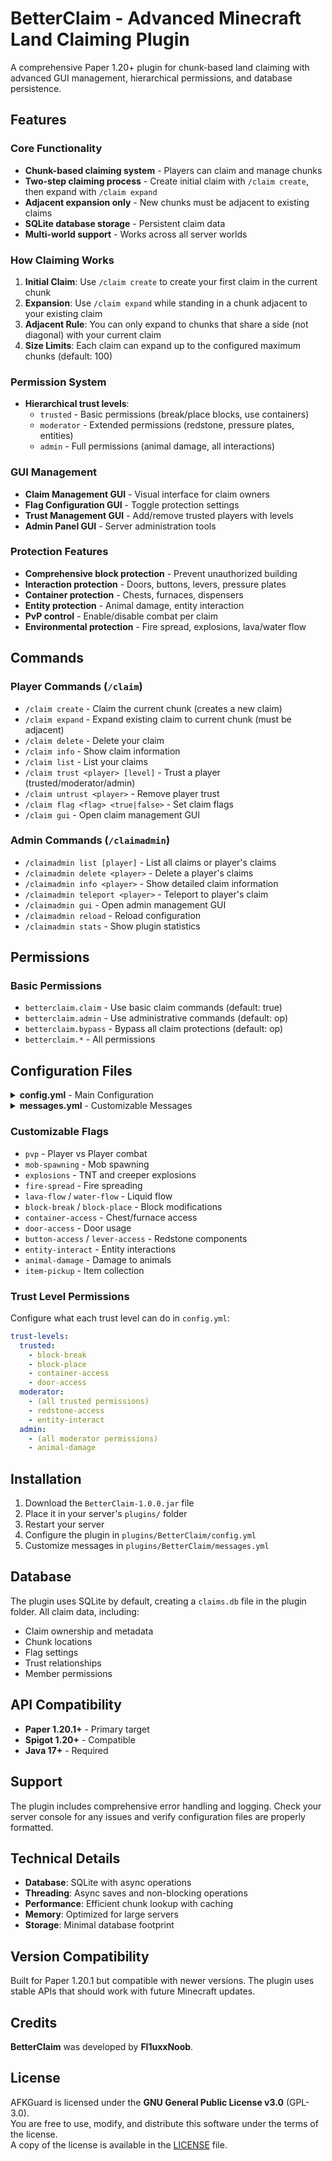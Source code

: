 # BetterClaim - Advanced Minecraft Land Claiming Plugin

A comprehensive Paper 1.20+ plugin for chunk-based land claiming with advanced GUI management, hierarchical permissions, and database persistence.

## Features

### Core Functionality
- **Chunk-based claiming system** - Players can claim and manage chunks
- **Two-step claiming process** - Create initial claim with `/claim create`, then expand with `/claim expand`
- **Adjacent expansion only** - New chunks must be adjacent to existing claims
- **SQLite database storage** - Persistent claim data
- **Multi-world support** - Works across all server worlds

### How Claiming Works
1. **Initial Claim**: Use `/claim create` to create your first claim in the current chunk
2. **Expansion**: Use `/claim expand` while standing in a chunk adjacent to your existing claim
3. **Adjacent Rule**: You can only expand to chunks that share a side (not diagonal) with your current claim
4. **Size Limits**: Each claim can expand up to the configured maximum chunks (default: 100)

### Permission System
- **Hierarchical trust levels**:
  - `trusted` - Basic permissions (break/place blocks, use containers)
  - `moderator` - Extended permissions (redstone, pressure plates, entities)
  - `admin` - Full permissions (animal damage, all interactions)

### GUI Management
- **Claim Management GUI** - Visual interface for claim owners
- **Flag Configuration GUI** - Toggle protection settings
- **Trust Management GUI** - Add/remove trusted players with levels
- **Admin Panel GUI** - Server administration tools

### Protection Features
- **Comprehensive block protection** - Prevent unauthorized building
- **Interaction protection** - Doors, buttons, levers, pressure plates
- **Container protection** - Chests, furnaces, dispensers
- **Entity protection** - Animal damage, entity interaction
- **PvP control** - Enable/disable combat per claim
- **Environmental protection** - Fire spread, explosions, lava/water flow

## Commands

### Player Commands (`/claim`)
- `/claim create` - Claim the current chunk (creates a new claim)
- `/claim expand` - Expand existing claim to current chunk (must be adjacent)
- `/claim delete` - Delete your claim
- `/claim info` - Show claim information
- `/claim list` - List your claims
- `/claim trust <player> [level]` - Trust a player (trusted/moderator/admin)
- `/claim untrust <player>` - Remove player trust
- `/claim flag <flag> <true|false>` - Set claim flags
- `/claim gui` - Open claim management GUI

### Admin Commands (`/claimadmin`)
- `/claimadmin list [player]` - List all claims or player's claims
- `/claimadmin delete <player>` - Delete a player's claims
- `/claimadmin info <player>` - Show detailed claim information
- `/claimadmin teleport <player>` - Teleport to player's claim
- `/claimadmin gui` - Open admin management GUI
- `/claimadmin reload` - Reload configuration
- `/claimadmin stats` - Show plugin statistics

## Permissions

### Basic Permissions
- `betterclaim.claim` - Use basic claim commands (default: true)
- `betterclaim.admin` - Use administrative commands (default: op)
- `betterclaim.bypass` - Bypass all claim protections (default: op)
- `betterclaim.*` - All permissions

## Configuration Files

<details>
<summary><strong>config.yml</strong> - Main Configuration</summary>

```yaml
# BetterClaim Configuration File
# For support, visit: https://github.com/Fl1uxxNoob/BetterClaim

# Database settings
database:
  type: sqlite
  filename: claims.db
  
# Claim settings
claim:
  # Maximum number of chunks per claim
  max-chunks-per-claim: 100
  # Maximum number of claims per player
  max-claims-per-player: 1
  # Require claims to be adjacent (expandable only)
  require-adjacent: true
  # Show claim borders when entering/leaving
  show-borders: true
  # Border particle effect
  border-particle: REDSTONE
  # Auto-save interval in minutes
  auto-save-interval: 5
  
# Default claim flags
default-flags:
  pvp: false
  mob-spawning: true
  mob-damage: true
  explosions: false
  fire-spread: false
  lava-flow: false
  water-flow: true
  item-pickup: false
  block-break: false
  block-place: false
  container-access: false
  door-access: false
  button-access: false
  lever-access: false
  pressure-plate-access: false
  redstone-access: false
  entity-interact: false
  animal-damage: false
  
# Trust levels and their permissions
trust-levels:
  trusted:
    - block-break
    - block-place
    - container-access
    - door-access
    - button-access
    - lever-access
    - item-pickup
  moderator:
    - block-break
    - block-place
    - container-access
    - door-access
    - button-access
    - lever-access
    - pressure-plate-access
    - redstone-access
    - entity-interact
    - item-pickup
  admin:
    - block-break
    - block-place
    - container-access
    - door-access
    - button-access
    - lever-access
    - pressure-plate-access
    - redstone-access
    - entity-interact
    - animal-damage
    - item-pickup
    
# GUI settings
gui:
  # GUI title prefixes
  titles:
    claim-main: "&6&lClaim Management"
    claim-flags: "&6&lClaim Flags"
    claim-trust: "&6&lClaim Trust"
    admin-main: "&c&lAdmin Panel"
    
# Performance settings
performance:
  # Cache size for claims
  cache-size: 1000
  # Cache expiration time in minutes
  cache-expiration: 30
  # Async operations
  async-saves: true
```

</details>

<details>
<summary><strong>messages.yml</strong> - Customizable Messages</summary>

```yaml
# BetterClaim Messages File
# Use & for color codes
# Placeholders: {player}, {claim}, {chunk}, {flag}, {trust_level}, {x}, {z}

# General messages
prefix: "&8[&6BetterClaim&8]&r "
no-permission: "&cYou don't have permission to use this command."
player-only: "&cThis command can only be used by players."
invalid-usage: "&cInvalid usage. Use &e{usage}&c for help."
reload-success: "&aConfiguration reloaded successfully."

# Claim messages
claim:
  created: "&aSuccessfully claimed chunk at &e{x}, {z}&a!"
  deleted: "&aSuccessfully deleted your claim."
  already-claimed: "&cThis chunk is already claimed by &e{player}&c."
  already-own-chunk: "&cYou already own this chunk."
  not-claimed: "&cThis chunk is not claimed."
  not-your-claim: "&cThis chunk is not claimed by you."
  no-claims: "&cYou don't have any claims."
  max-claims-reached: "&cYou have reached the maximum number of claims ({max})."
  max-chunks-reached: "&cYou have reached the maximum number of chunks per claim ({max})."
  must-be-adjacent: "&cNew chunks must be adjacent to your existing claim."
  cannot-claim-here: "&cYou cannot claim this chunk."
  enter: "&aEntering claim: &e{claim} &aowned by &e{player}"
  leave: "&7Leaving claim: &e{claim}"
  expand:
    no-claims: "&cYou must have at least one claim to expand."
    not-adjacent: "&cThis chunk is not adjacent to any of your claims."
    max-chunks: "&cThis claim has reached the maximum size ({max} chunks)."
    success: "&aSuccessfully expanded claim &e{claim} &ato include chunk &e{x}, {z}&a!"
    failed: "&cFailed to expand claim. Please try again."
  
# Trust messages
trust:
  added: "&aSuccessfully added &e{player} &aas &e{trust_level} &ato your claim."
  removed: "&aSuccessfully removed &e{player} &afrom your claim."
  already-trusted: "&c{player} is already trusted in your claim."
  not-trusted: "&c{player} is not trusted in your claim."
  cannot-trust-self: "&cYou cannot trust yourself."
  trust-level-updated: "&aUpdated &e{player}&a's trust level to &e{trust_level}&a."
  
# Protection messages
protection:
  block-break: "&cYou cannot break blocks in this claim."
  block-place: "&cYou cannot place blocks in this claim."
  container-access: "&cYou cannot access containers in this claim."
  door-access: "&cYou cannot use doors in this claim."
  button-access: "&cYou cannot use buttons in this claim."
  lever-access: "&cYou cannot use levers in this claim."
  pressure-plate-access: "&cYou cannot use pressure plates in this claim."
  redstone-access: "&cYou cannot interact with redstone in this claim."
  entity-interact: "&cYou cannot interact with entities in this claim."
  animal-damage: "&cYou cannot damage animals in this claim."
  item-pickup: "&cYou cannot pick up items in this claim."
  pvp: "&cPvP is disabled in this claim."
  
# Flag messages
flag:
  updated: "&aFlag &e{flag} &ahas been set to &e{value}&a."
  invalid: "&cInvalid flag: &e{flag}&c."
  
# Admin messages
admin:
  claim-deleted: "&aSuccessfully deleted claim owned by &e{player}&a."
  claim-info: "&6Claim Info:\n&7Owner: &e{player}\n&7Chunks: &e{chunks}\n&7Created: &e{created}"
  teleported: "&aTeleported to claim owned by &e{player}&a."
  no-claims-found: "&cNo claims found for player &e{player}&c."
  
# Error messages
error:
  database: "&cDatabase error occurred. Please contact an administrator."
  player-not-found: "&cPlayer &e{player} &cnot found."
  claim-not-found: "&cClaim not found."
  internal: "&cAn internal error occurred. Please try again."
  
# Command help
help:
  claim:
    - "&6&lBetterClaim Commands:"
    - "&e/claim create &7- Claim the current chunk"
    - "&e/claim expand &7- Expand claim to current chunk (must be adjacent)"
    - "&e/claim delete &7- Delete your claim"
    - "&e/claim info &7- Show claim information"
    - "&e/claim list &7- List your claims"
    - "&e/claim trust <player> [level] &7- Trust a player"
    - "&e/claim untrust <player> &7- Untrust a player"
    - "&e/claim flag <flag> <value> &7- Set a claim flag"
    - "&e/claim gui &7- Open claim management GUI"
  admin:
    - "&c&lBetterClaim Admin Commands:"
    - "&e/claimadmin list [player] &7- List claims"
    - "&e/claimadmin delete <player> &7- Delete a claim"
    - "&e/claimadmin info <player> &7- Show claim info"
    - "&e/claimadmin teleport <player> &7- Teleport to claim"
    - "&e/claimadmin gui &7- Open admin GUI"
```

</details>

### Customizable Flags
- `pvp` - Player vs Player combat
- `mob-spawning` - Mob spawning
- `explosions` - TNT and creeper explosions
- `fire-spread` - Fire spreading
- `lava-flow` / `water-flow` - Liquid flow
- `block-break` / `block-place` - Block modifications
- `container-access` - Chest/furnace access
- `door-access` - Door usage
- `button-access` / `lever-access` - Redstone components
- `entity-interact` - Entity interactions
- `animal-damage` - Damage to animals
- `item-pickup` - Item collection

### Trust Level Permissions
Configure what each trust level can do in `config.yml`:
```yaml
trust-levels:
  trusted:
    - block-break
    - block-place
    - container-access
    - door-access
  moderator:
    - (all trusted permissions)
    - redstone-access
    - entity-interact
  admin:
    - (all moderator permissions)
    - animal-damage
```

## Installation

1. Download the `BetterClaim-1.0.0.jar` file
2. Place it in your server's `plugins/` folder
3. Restart your server
4. Configure the plugin in `plugins/BetterClaim/config.yml`
5. Customize messages in `plugins/BetterClaim/messages.yml`

## Database

The plugin uses SQLite by default, creating a `claims.db` file in the plugin folder. All claim data, including:
- Claim ownership and metadata
- Chunk locations
- Flag settings
- Trust relationships
- Member permissions

## API Compatibility

- **Paper 1.20.1+** - Primary target
- **Spigot 1.20+** - Compatible
- **Java 17+** - Required

## Support

The plugin includes comprehensive error handling and logging. Check your server console for any issues and verify configuration files are properly formatted.

## Technical Details

- **Database**: SQLite with async operations
- **Threading**: Async saves and non-blocking operations
- **Performance**: Efficient chunk lookup with caching
- **Memory**: Optimized for large servers
- **Storage**: Minimal database footprint

## Version Compatibility

Built for Paper 1.20.1 but compatible with newer versions. The plugin uses stable APIs that should work with future Minecraft updates.

## Credits

**BetterClaim** was developed by **Fl1uxxNoob**.

## License

AFKGuard is licensed under the **GNU General Public License v3.0** (GPL-3.0).  
You are free to use, modify, and distribute this software under the terms of the license.  
A copy of the license is available in the [LICENSE](./LICENSE) file.